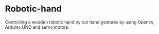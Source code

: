 # Robotic-hand
Controlling a wooden robotic hand by our hand gestures by using Opencv, Arduino UNO and servo motors.
